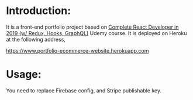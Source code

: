 # Introduction:

It is a front-end portfolio project based on  [Complete React Developer in 2019 (w/ Redux, Hooks, GraphQL)](https://www.udemy.com/complete-react-developer-zero-to-mastery/)  Udemy course. It is deployed on Heroku at the following address,

https://www.portfolio-ecommerce-website.herokuapp.com

# Usage:

You need to replace Firebase config, and Stripe publishable key.
